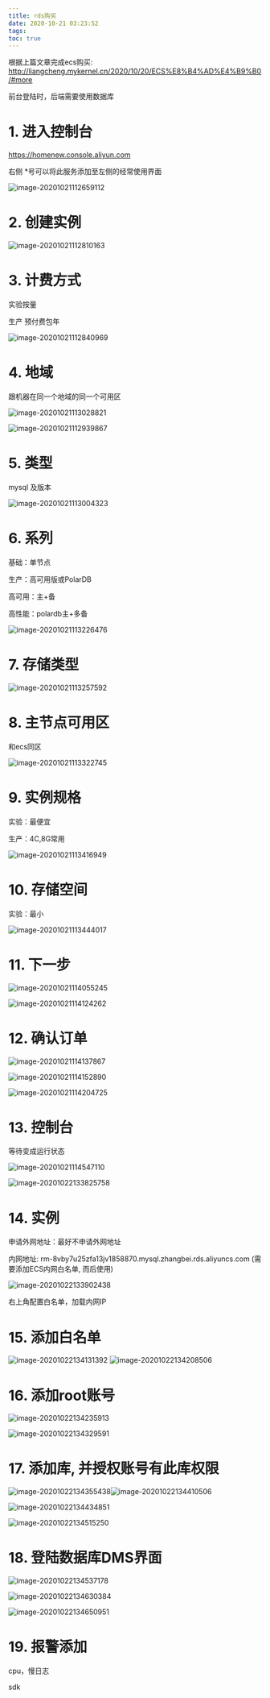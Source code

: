 ```yaml
---
title: rds购买
date: 2020-10-21 03:23:52
tags:
toc: true
---
```




根据上篇文章完成ecs购买: http://liangcheng.mykernel.cn/2020/10/20/ECS%E8%B4%AD%E4%B9%B0/#more

前台登陆时，后端需要使用数据库

<!--more-->

# 1. 进入控制台

https://homenew.console.aliyun.com

右侧 *号可以将此服务添加至左侧的经常使用界面

![image-20201021112659112](http://myapp.img.mykernel.cn/image-20201021112659112.png)

# 2. 创建实例

![image-20201021112810163](http://myapp.img.mykernel.cn/image-20201021112810163.png)

# 3. 计费方式

实验按量

生产 预付费包年

![image-20201021112840969](http://myapp.img.mykernel.cn/image-20201021112840969.png)

# 4. 地域

跟机器在同一个地域的同一个可用区

![image-20201021113028821](http://myapp.img.mykernel.cn/image-20201021113028821.png)

![image-20201021112939867](http://myapp.img.mykernel.cn/image-20201021112939867.png)

# 5. 类型

mysql 及版本

![image-20201021113004323](http://myapp.img.mykernel.cn/image-20201021113004323.png)

# 6. 系列

基础：单节点

生产：高可用版或PolarDB

高可用：主+备

高性能：polardb主+多备 

![image-20201021113226476](http://myapp.img.mykernel.cn/image-20201021113226476.png)

# 7. 存储类型

![image-20201021113257592](http://myapp.img.mykernel.cn/image-20201021113257592.png)

# 8. 主节点可用区

和ecs同区

![image-20201021113322745](http://myapp.img.mykernel.cn/image-20201021113322745.png)



# 9. 实例规格

实验：最便宜

生产：4C,8G常用

![image-20201021113416949](http://myapp.img.mykernel.cn/image-20201021113416949.png)

# 10. 存储空间

实验：最小

![image-20201021113444017](http://myapp.img.mykernel.cn/image-20201021113444017.png)

# 11. 下一步

![image-20201021114055245](http://myapp.img.mykernel.cn/image-20201021114055245.png)

 ![image-20201021114124262](http://myapp.img.mykernel.cn/image-20201021114124262.png)

# 12. 确认订单

![image-20201021114137867](http://myapp.img.mykernel.cn/image-20201021114137867.png)

![image-20201021114152890](http://myapp.img.mykernel.cn/image-20201021114152890.png)

![image-20201021114204725](http://myapp.img.mykernel.cn/image-20201021114204725.png)

# 13. 控制台

等待变成运行状态

![image-20201021114547110](http://myapp.img.mykernel.cn/image-20201021114547110.png)

![image-20201022133825758](http://myapp.img.mykernel.cn/image-20201022133825758.png)



# 14. 实例

申请外网地址：最好不申请外网地址	

内网地址: rm-8vby7u25zfa13jv1858870.mysql.zhangbei.rds.aliyuncs.com (需要添加ECS内网白名单, 而后使用)

![image-20201022133902438](http://myapp.img.mykernel.cn/image-20201022133902438.png)



右上角配置白名单，加载内网IP



# 15. 添加白名单 

![image-20201022134131392](http://myapp.img.mykernel.cn/image-20201022134131392.png)	![image-20201022134208506](http://myapp.img.mykernel.cn/image-20201022134208506.png)



# 16. 添加root账号

![image-20201022134235913](http://myapp.img.mykernel.cn/image-20201022134235913.png)

![image-20201022134329591](http://myapp.img.mykernel.cn/image-20201022134329591.png)

# 17. 添加库, 并授权账号有此库权限

![image-20201022134355438](http://myapp.img.mykernel.cn/image-20201022134355438.png)![image-20201022134410506](http://myapp.img.mykernel.cn/image-20201022134410506.png)

![image-20201022134434851](http://myapp.img.mykernel.cn/image-20201022134434851.png)

![image-20201022134515250](http://myapp.img.mykernel.cn/image-20201022134515250.png)



# 18. 登陆数据库DMS界面

![image-20201022134537178](http://myapp.img.mykernel.cn/image-20201022134537178.png)

![image-20201022134630384](http://myapp.img.mykernel.cn/image-20201022134630384.png)

![image-20201022134650951](http://myapp.img.mykernel.cn/image-20201022134650951.png)

# 19. 报警添加

cpu，慢日志

sdk